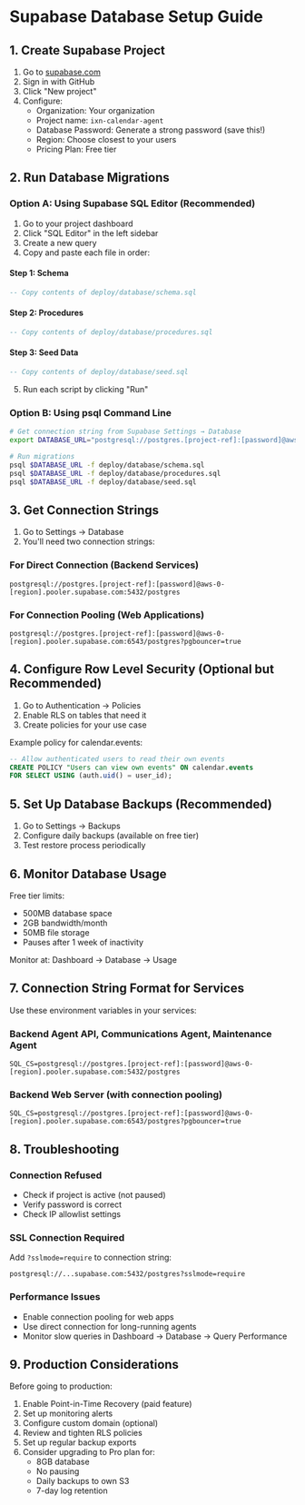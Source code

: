 # Supabase Database Setup Guide

## 1. Create Supabase Project

1. Go to [supabase.com](https://supabase.com)
2. Sign in with GitHub
3. Click "New project"
4. Configure:
   - Organization: Your organization
   - Project name: `ixn-calendar-agent`
   - Database Password: Generate a strong password (save this!)
   - Region: Choose closest to your users
   - Pricing Plan: Free tier

## 2. Run Database Migrations

### Option A: Using Supabase SQL Editor (Recommended)

1. Go to your project dashboard
2. Click "SQL Editor" in the left sidebar
3. Create a new query
4. Copy and paste each file in order:

#### Step 1: Schema
```sql
-- Copy contents of deploy/database/schema.sql
```

#### Step 2: Procedures
```sql
-- Copy contents of deploy/database/procedures.sql
```

#### Step 3: Seed Data
```sql
-- Copy contents of deploy/database/seed.sql
```

5. Run each script by clicking "Run"

### Option B: Using psql Command Line

```bash
# Get connection string from Supabase Settings → Database
export DATABASE_URL="postgresql://postgres.[project-ref]:[password]@aws-0-[region].pooler.supabase.com:5432/postgres"

# Run migrations
psql $DATABASE_URL -f deploy/database/schema.sql
psql $DATABASE_URL -f deploy/database/procedures.sql
psql $DATABASE_URL -f deploy/database/seed.sql
```

## 3. Get Connection Strings

1. Go to Settings → Database
2. You'll need two connection strings:

### For Direct Connection (Backend Services)
```
postgresql://postgres.[project-ref]:[password]@aws-0-[region].pooler.supabase.com:5432/postgres
```

### For Connection Pooling (Web Applications)
```
postgresql://postgres.[project-ref]:[password]@aws-0-[region].pooler.supabase.com:6543/postgres?pgbouncer=true
```

## 4. Configure Row Level Security (Optional but Recommended)

1. Go to Authentication → Policies
2. Enable RLS on tables that need it
3. Create policies for your use case

Example policy for calendar.events:
```sql
-- Allow authenticated users to read their own events
CREATE POLICY "Users can view own events" ON calendar.events
FOR SELECT USING (auth.uid() = user_id);
```

## 5. Set Up Database Backups (Recommended)

1. Go to Settings → Backups
2. Configure daily backups (available on free tier)
3. Test restore process periodically

## 6. Monitor Database Usage

Free tier limits:
- 500MB database space
- 2GB bandwidth/month
- 50MB file storage
- Pauses after 1 week of inactivity

Monitor at: Dashboard → Database → Usage

## 7. Connection String Format for Services

Use these environment variables in your services:

### Backend Agent API, Communications Agent, Maintenance Agent
```
SQL_CS=postgresql://postgres.[project-ref]:[password]@aws-0-[region].pooler.supabase.com:5432/postgres
```

### Backend Web Server (with connection pooling)
```
SQL_CS=postgresql://postgres.[project-ref]:[password]@aws-0-[region].pooler.supabase.com:6543/postgres?pgbouncer=true
```

## 8. Troubleshooting

### Connection Refused
- Check if project is active (not paused)
- Verify password is correct
- Check IP allowlist settings

### SSL Connection Required
Add `?sslmode=require` to connection string:
```
postgresql://...supabase.com:5432/postgres?sslmode=require
```

### Performance Issues
- Enable connection pooling for web apps
- Use direct connection for long-running agents
- Monitor slow queries in Dashboard → Database → Query Performance

## 9. Production Considerations

Before going to production:
1. Enable Point-in-Time Recovery (paid feature)
2. Set up monitoring alerts
3. Configure custom domain (optional)
4. Review and tighten RLS policies
5. Set up regular backup exports
6. Consider upgrading to Pro plan for:
   - 8GB database
   - No pausing
   - Daily backups to own S3
   - 7-day log retention